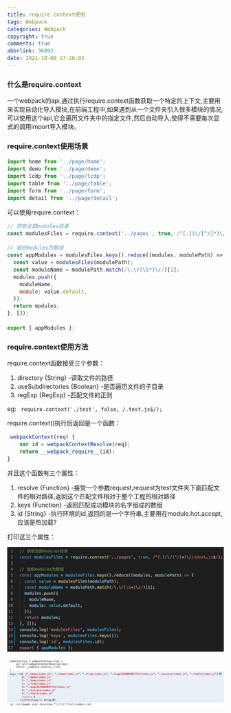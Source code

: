 ```yaml
---
title: require.context使用
tags: Webpack
categories: Webpack
copyright: true
comments: true
abbrlink: 36892
date: 2021-10-08 17:28:03
---
```


### 什么是require.context
  一个webpack的api,通过执行require.context函数获取一个特定的上下文,主要用来实现自动化导入模块,在前端工程中,如果遇到从一个文件夹引入很多模块的情况,可以使用这个api,它会遍历文件夹中的指定文件,然后自动导入,使得不需要每次显式的调用import导入模块。

### require.context使用场景

```javascript
import home from '../page/home';
import demo from '../page/demo';
import lcdp from '../page/lcdp';
import table from '../page/table';
import form from '../page/form';
import detail from '../page/detail';
```

可以使用require.context：

```javascript
// 获取全部modules目录
const modulesFiles = require.context('../pages', true, /^[.](\/[^/]*)\/index\.js$/);

// 组织modules为数组
const appModules = modulesFiles.keys().reduce((modules, modulePath) => {
  const value = modulesFiles(modulePath);
  const moduleName = modulePath.match(/\.\/(\S*)\//)[1];
  modules.push({
    moduleName,
    module: value.default,
  });
  return modules;
}, []);

export { appModules };
```

### require.context使用方法

require.context函数接受三个参数：
1. directory {String} -读取文件的路径
2. useSubdirectories {Boolean} -是否遍历文件的子目录
3. regExp {RegExp} -匹配文件的正则

eg: ``` require.context('./test', false, /.test.js$/);```

require.context()执行后返回是一个函数：
```javascript
 webpackContext(req) {
	var id = webpackContextResolve(req);
	return __webpack_require__(id);
}
```
并且这个函数有三个属性：

1. resolve {Function} -接受一个参数request,request为test文件夹下面匹配文件的相对路径,返回这个匹配文件相对于整个工程的相对路径
2. keys {Function} -返回匹配成功模块的名字组成的数组
3. id {String} -执行环境的id,返回的是一个字符串,主要用在module.hot.accept,应该是热加载?

打印这三个属性：

![2.jpg](./require.context使用/2.jpg)

![1.jpg](./require.context使用/1.jpg)







